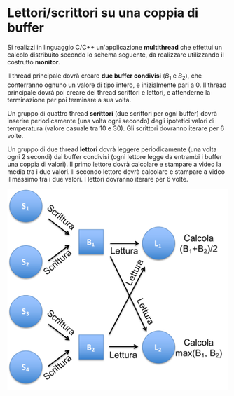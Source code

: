 Lettori/scrittori su una coppia di buffer
=========================================

Si realizzi in linguaggio C/C++ un'applicazione **multithread** che
effettui un calcolo distribuito secondo lo schema seguente, da
realizzare utilizzando il costrutto **monitor**.

Il thread principale dovrà creare **due buffer condivisi** ($B_1$ e
$B_2$), che conterranno ognuno un valore di tipo intero, e inizialmente
pari a 0. Il thread principale dovrà poi creare dei thread scrittori e
lettori, e attenderne la terminazione per poi terminare a sua volta.

Un gruppo di quattro thread **scrittori** (due scrittori per ogni
buffer) dovrà inserire periodicamente (una volta ogni secondo) degli
ipotetici valori di temperatura (valore casuale tra 10 e 30). Gli
scrittori dovranno iterare per 6 volte.

Un gruppo di due thread **lettori** dovrà leggere periodicamente (una
volta ogni 2 secondi) dai buffer condivisi (ogni lettore legge da
entrambi i buffer una coppia di valori). Il primo lettore dovrà
calcolare e stampare a video la media tra i due valori. Il secondo
lettore dovrà calcolare e stampare a video il massimo tra i due valori.
I lettori dovranno iterare per 6 volte.

![image](/images/ambiente_globale/lettori_scrittori/lettori-scrittori_su_una_coppia_di_buffer.png)
